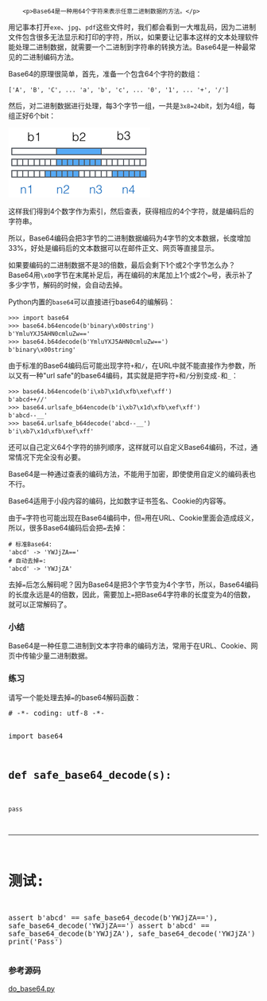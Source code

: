 ﻿
        <p>Base64是一种用64个字符来表示任意二进制数据的方法。</p>
<p>用记事本打开<code>exe</code>、<code>jpg</code>、<code>pdf</code>这些文件时，我们都会看到一大堆乱码，因为二进制文件包含很多无法显示和打印的字符，所以，如果要让记事本这样的文本处理软件能处理二进制数据，就需要一个二进制到字符串的转换方法。Base64是一种最常见的二进制编码方法。</p>
<p>Base64的原理很简单，首先，准备一个包含64个字符的数组：</p>
<pre><code>[&#39;A&#39;, &#39;B&#39;, &#39;C&#39;, ... &#39;a&#39;, &#39;b&#39;, &#39;c&#39;, ... &#39;0&#39;, &#39;1&#39;, ... &#39;+&#39;, &#39;/&#39;]
</code></pre><p>然后，对二进制数据进行处理，每3个字节一组，一共是<code>3x8=24</code>bit，划为4组，每组正好6个bit：</p>
<p><img src="../files/attachments/001399415038305edba53df7d784a7fa76c6b7f6526873b000.jpg" alt="base64-encode"></p>
<p>这样我们得到4个数字作为索引，然后查表，获得相应的4个字符，就是编码后的字符串。</p>
<p>所以，Base64编码会把3字节的二进制数据编码为4字节的文本数据，长度增加33%，好处是编码后的文本数据可以在邮件正文、网页等直接显示。</p>
<p>如果要编码的二进制数据不是3的倍数，最后会剩下1个或2个字节怎么办？Base64用<code>\x00</code>字节在末尾补足后，再在编码的末尾加上1个或2个<code>=</code>号，表示补了多少字节，解码的时候，会自动去掉。</p>
<p>Python内置的<code>base64</code>可以直接进行base64的编解码：</p>
<pre><code>&gt;&gt;&gt; import base64
&gt;&gt;&gt; base64.b64encode(b&#39;binary\x00string&#39;)
b&#39;YmluYXJ5AHN0cmluZw==&#39;
&gt;&gt;&gt; base64.b64decode(b&#39;YmluYXJ5AHN0cmluZw==&#39;)
b&#39;binary\x00string&#39;
</code></pre><p>由于标准的Base64编码后可能出现字符<code>+</code>和<code>/</code>，在URL中就不能直接作为参数，所以又有一种&quot;url safe&quot;的base64编码，其实就是把字符<code>+</code>和<code>/</code>分别变成<code>-</code>和<code>_</code>：</p>
<pre><code>&gt;&gt;&gt; base64.b64encode(b&#39;i\xb7\x1d\xfb\xef\xff&#39;)
b&#39;abcd++//&#39;
&gt;&gt;&gt; base64.urlsafe_b64encode(b&#39;i\xb7\x1d\xfb\xef\xff&#39;)
b&#39;abcd--__&#39;
&gt;&gt;&gt; base64.urlsafe_b64decode(&#39;abcd--__&#39;)
b&#39;i\xb7\x1d\xfb\xef\xff&#39;
</code></pre><p>还可以自己定义64个字符的排列顺序，这样就可以自定义Base64编码，不过，通常情况下完全没有必要。</p>
<p>Base64是一种通过查表的编码方法，不能用于加密，即使使用自定义的编码表也不行。</p>
<p>Base64适用于小段内容的编码，比如数字证书签名、Cookie的内容等。</p>
<p>由于<code>=</code>字符也可能出现在Base64编码中，但<code>=</code>用在URL、Cookie里面会造成歧义，所以，很多Base64编码后会把<code>=</code>去掉：</p>
<pre><code># 标准Base64:
&#39;abcd&#39; -&gt; &#39;YWJjZA==&#39;
# 自动去掉=:
&#39;abcd&#39; -&gt; &#39;YWJjZA&#39;
</code></pre><p>去掉<code>=</code>后怎么解码呢？因为Base64是把3个字节变为4个字节，所以，Base64编码的长度永远是4的倍数，因此，需要加上<code>=</code>把Base64字符串的长度变为4的倍数，就可以正常解码了。</p>
<h3 id="-">小结</h3>
<p>Base64是一种任意二进制到文本字符串的编码方法，常用于在URL、Cookie、网页中传输少量二进制数据。</p>
<h3 id="-">练习</h3>
<p>请写一个能处理去掉<code>=</code>的base64解码函数：</p>
<pre class="x-python3">
# -*- coding: utf-8 -*-

import base64

def safe_base64_decode(s):
----
    pass
----
# 测试:
assert b'abcd' == safe_base64_decode(b'YWJjZA=='), safe_base64_decode('YWJjZA==')
assert b'abcd' == safe_base64_decode(b'YWJjZA'), safe_base64_decode('YWJjZA')
print('Pass')
</pre>

<h3 id="-">参考源码</h3>
<p><a href="https://github.com/michaelliao/learn-python3/blob/master/samples/commonlib/do_base64.py">do_base64.py</a></p>

    